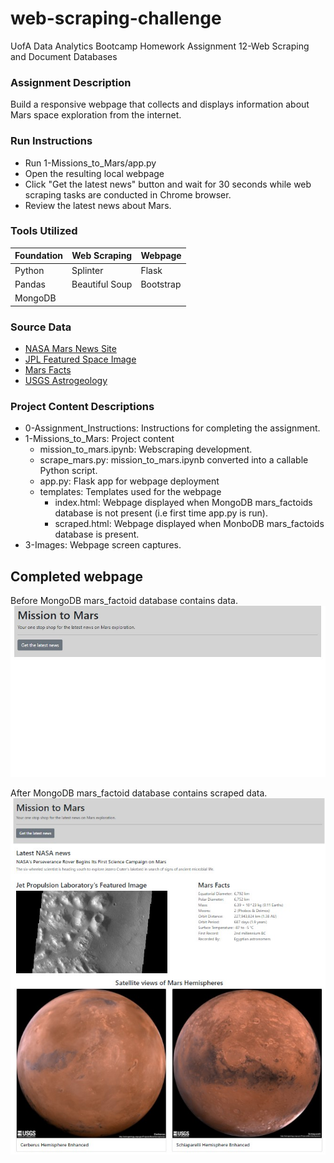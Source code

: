 # web-scraping-challenge

UofA Data Analytics Bootcamp Homework Assignment 12-Web Scraping and Document Databases

### Assignment Description

Build a responsive webpage that collects and displays information about Mars space exploration from the internet.

### Run Instructions
* Run 1-Missions_to_Mars/app.py
* Open the resulting local webpage
* Click "Get the latest news" button and wait for 30 seconds while web scraping tasks are conducted in Chrome browser.
* Review the latest news about Mars.

### Tools Utilized
| Foundation | Web Scraping | Webpage |
|----------|----------|----------|
| Python | Splinter | Flask | 
| Pandas | Beautiful Soup | Bootstrap |
| MongoDB |

### Source Data
* [NASA Mars News Site](https://mars.nasa.gov/news/)
* [JPL Featured Space Image](https://data-class-jpl-space.s3.amazonaws.com/JPL_Space/index.html)
* [Mars Facts](https://space-facts.com/mars/)
* [USGS Astrogeology](https://astrogeology.usgs.gov/search/results?q=hemisphere+enhanced&k1=target&v1=Mars)

### Project Content Descriptions
* 0-Assignment_Instructions: Instructions for completing the assignment.
* 1-Missions_to_Mars: Project content
    * mission_to_mars.ipynb: Webscraping development.
    * scrape_mars.py: mission_to_mars.ipynb converted into a callable Python script.
    * app.py: Flask app for webpage deployment
    * templates: Templates used for the webpage
        * index.html: Webpage displayed when MongoDB mars_factoids database is not present (i.e first time app.py is run).
        * scraped.html: Webpage displayed when MonboDB mars_factoids database is present.
* 3-Images: Webpage screen captures.

## Completed webpage

Before MongoDB mars_factoid database contains data.
![index.html](3-Images/rendered_index_html.jpg)

After MongoDB mars_factoid database contains scraped data.
![scraped.html](3-Images/rendered_scraped_html.jpg)
